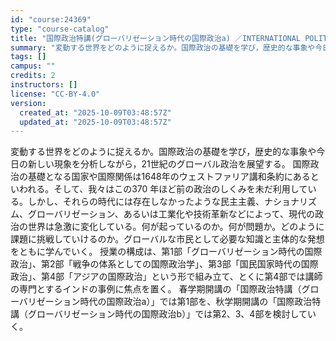 ```yaml
---
id: "course:24369"
type: "course-catalog"
title: "国際政治特講(グローバリゼーション時代の国際政治a) ／INTERNATIONAL POLITICS, SPECIAL LECTURE"
summary: "変動する世界をどのように捉えるか。国際政治の基礎を学び，歴史的な事象や今日の新しい現象を分析しながら，21世紀のグローバル政治を展望する。 国際政治の基礎となる国家や国際関係は1648年のウェストファリア講和条約にあるといわれる。そして、我…"
tags: []
campus: ""
credits: 2
instructors: []
license: "CC-BY-4.0"
version:
  created_at: "2025-10-09T03:48:57Z"
  updated_at: "2025-10-09T03:48:57Z"
---
```

変動する世界をどのように捉えるか。国際政治の基礎を学び，歴史的な事象や今日の新しい現象を分析しながら，21世紀のグローバル政治を展望する。 国際政治の基礎となる国家や国際関係は1648年のウェストファリア講和条約にあるといわれる。そして、我々はこの370 年ほど前の政治のしくみを未だ利用している。しかし、それらの時代には存在しなかったような民主主義、ナショナリズム、グローバリゼーション、あるいは工業化や技術革新などによって、現代の政治の世界は急激に変化している。何が起っているのか。何が問題か。どのように課題に挑戦していけるのか。グローバルな市民として必要な知識と主体的な発想をともに学んでいく。 授業の構成は、第1部「グローバリゼーション時代の国際政治」、第2部「戦争の体系としての国際政治学」、第3部「国民国家時代の国際政治」、第4部「アジアの国際政治」という形で組み立て、とくに第4部では講師の専門とするインドの事例に焦点を置く。 春学期開講の「国際政治特講（グローバリゼーション時代の国際政治a）」では第1部を、秋学期開講の「国際政治特講（グローバリゼーション時代の国際政治b）」では第2、3、4部を検討していく。
